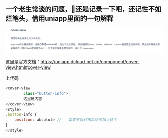 ## 一个老生常谈的问题，🥚还是记录一下吧，还记性不如烂笔头，借用uniapp里面的一句解释

<img src="./image/readme.png">

这里是官方文档：https://uniapp.dcloud.net.cn/component/cover-view.html#cover-view

上代码

```javascript
<cover-view
        class="button-info">
        这里是内容
</cover-view>
<style>
.button-info {
    position: absolute //	如果不起作用就给他加上这个
}
</style>
```



